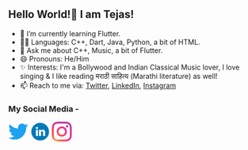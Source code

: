 ## Hello World!👋 I am Tejas!
- 🌱 I’m currently learning Flutter.
- 👨‍💻 Languages: C++, Dart, Java, Python, a bit of HTML.
- 💬 Ask me about C++, Music, a bit of Flutter.
- 😄 Pronouns: He/Him
- ✨ Interests: I'm a Bollywood and Indian Classical Music lover, I love singing & I like reading मराठी साहित्य (Marathi literature) as well!
- 📫 Reach to me via: [Twitter](https://twitter.com/TechieTejas), [LinkedIn](https://www.linkedin.com/in/tejas-tawde-2b867b1b8/), [Instagram](https://www.instagram.com/its.tawde/)
<h3>My Social Media - </h3>
<a href="https://twitter.com/TechieTejas" target="blank"><img src="icons/twitter.png" alt="Twitter - @TechieTejas" height="40" width="40" /></a>
<a href="https://www.linkedin.com/in/tejas-tawde-2b867b1b8/" target="blank"><img src="icons/linkedin.png" alt="LinkedIn - Tejas Tawde" height="40" width="40" /></a>
<a href="https://www.instagram.com/its.tawde/" target="blank"><img src="icons/instagram.png" alt="Instagram - @its.tawde" height="40" width="40" /></a>
